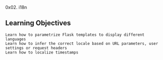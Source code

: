 0x02. i18n

## Learning Objectives

    Learn how to parametrize Flask templates to display different languages
    Learn how to infer the correct locale based on URL parameters, user settings or request headers
    Learn how to localize timestamps
